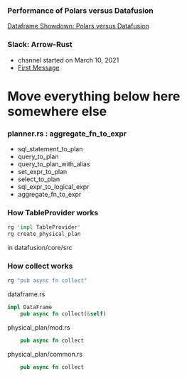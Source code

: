 

### Performance of Polars versus Datafusion

[Dataframe Showdown: Polars versus Datafusion](https://www.confessionsofadataguy.com/dataframe-showdown-polars-vs-spark-vs-pandas-vs-datafusion-guess-who-wins/)

### Slack: Arrow-Rust

* channel started on March 10, 2021
* [First Message](https://the-asf.slack.com/archives/C01QUFS30TD/p1615401105000200)

# Move everything below here somewhere else

### planner.rs : aggregate_fn_to_expr

* sql_statement_to_plan
* query_to_plan
* query_to_plan_with_alias
* set_expr_to_plan
* select_to_plan
* sql_expr_to_logical_expr
* aggregate_fn_to_expr

### How TableProvider works

```rust
rg 'impl TableProvider'
rg create_physical_plan
```

in datafusion/core/src

### How collect works

```rust
rg "pub async fn collect"
```

dataframe.rs
```rust
impl DataFrame
    pub async fn collect(&self)
```

physical_plan/mod.rs
```rust
    pub async fn collect
```

physical_plan/common.rs
```rust
    pub async fn collect
```